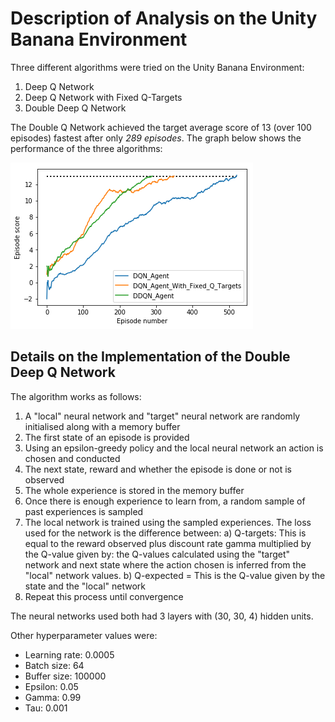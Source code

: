# Description of Analysis on the Unity Banana Environment

Three different algorithms were tried on the Unity Banana Environment:

1. Deep Q Network
1. Deep Q Network with Fixed Q-Targets
1. Double Deep Q Network


The Double Q Network achieved the target average score of 13 (over 100 episodes) fastest after only *289 episodes*. The graph below shows the performance of the three algorithms:

![Unity Banana Results](Results/Unity_Banana_Environment/unity_banana_results.png)


## Details on the Implementation of the Double Deep Q Network

The algorithm works as follows:

1. A "local" neural network and "target" neural network are randomly initialised along with a memory buffer
1. The first state of an episode is provided
1. Using an epsilon-greedy policy and the local neural network an action is chosen and conducted
1. The next state, reward and whether the episode is done or not is observed
1. The whole experience is stored in the memory buffer
1. Once there is enough experience to learn from, a random sample of past experiences is sampled
1. The local network is trained using the sampled experiences. The loss used for the network is the difference between: a) Q-targets: This is equal to the reward observed plus discount rate gamma multiplied by the Q-value given by: the Q-values calculated using the "target" network and next state where the action chosen is inferred from the "local" network values. b) Q-expected = This is the Q-value given by the state and the "local" network
1. Repeat this process until convergence

The neural networks used both had 3 layers with (30, 30, 4) hidden units. 

Other hyperparameter values were:

* Learning rate: 0.0005
* Batch size: 64
* Buffer size: 100000
* Epsilon: 0.05
* Gamma: 0.99
* Tau: 0.001

